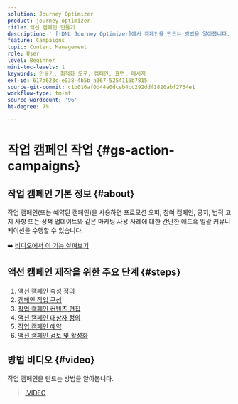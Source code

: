 ```yaml
---
solution: Journey Optimizer
product: journey optimizer
title: 액션 캠페인 만들기
description: ' [!DNL Journey Optimizer]에서 캠페인을 만드는 방법을 알아봅니다.'
feature: Campaigns
topic: Content Management
role: User
level: Beginner
mini-toc-levels: 1
keywords: 만들기, 최적화 도구, 캠페인, 표면, 메시지
exl-id: 617d623c-e038-4b5b-a367-5254116b7815
source-git-commit: c1b016af0d44e0dceb4cc292ddf1820abf2734e1
workflow-type: tm+mt
source-wordcount: '96'
ht-degree: 7%

---
```



# 작업 캠페인 작업 {#gs-action-campaigns}

## 작업 캠페인 기본 정보 {#about}

작업 캠페인(또는 예약된 캠페인)을 사용하면 프로모션 오퍼, 참여 캠페인, 공지, 법적 고지 사항 또는 정책 업데이트와 같은 마케팅 사용 사례에 대한 간단한 애드혹 일괄 커뮤니케이션을 수행할 수 있습니다.

➡️ [비디오에서 이 기능 살펴보기](#video)

## 액션 캠페인 제작을 위한 주요 단계 {#steps}

1. [액션 캠페인 속성 정의](campaign-properties.md)
1. [캠페인 작업 구성](campaign-action.md)
1. [작업 캠페인 컨텐츠 편집](campaign-content.md)
1. [액션 캠페인 대상자 정의](campaign-audience.md)
1. [작업 캠페인 예약](campaign-schedule.md)
1. [액션 캠페인 검토 및 활성화](review-activate-campaign.md)

## 방법 비디오 {#video}

작업 캠페인을 만드는 방법을 알아봅니다.

>[!VIDEO](https://video.tv.adobe.com/v/3412406?quality=12&captions=kor)
